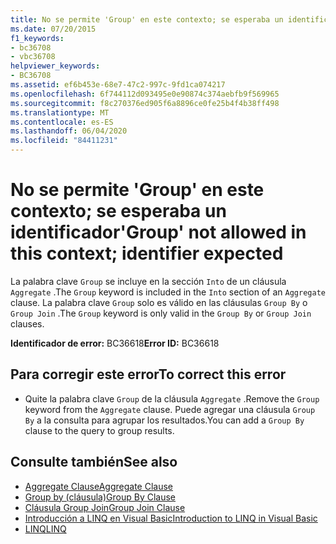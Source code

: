 ```yaml
---
title: No se permite 'Group' en este contexto; se esperaba un identificador
ms.date: 07/20/2015
f1_keywords:
- bc36708
- vbc36708
helpviewer_keywords:
- BC36708
ms.assetid: ef6b453e-68e7-47c2-997c-9fd1ca074217
ms.openlocfilehash: 6f744112d093495e0e90874c374aebfb9f569965
ms.sourcegitcommit: f8c270376ed905f6a8896ce0fe25b4f4b38ff498
ms.translationtype: MT
ms.contentlocale: es-ES
ms.lasthandoff: 06/04/2020
ms.locfileid: "84411231"
---
```

# <a name="group-not-allowed-in-this-context-identifier-expected"></a><span data-ttu-id="7d490-102">No se permite 'Group' en este contexto; se esperaba un identificador</span><span class="sxs-lookup"><span data-stu-id="7d490-102">'Group' not allowed in this context; identifier expected</span></span>
<span data-ttu-id="7d490-103">La palabra clave `Group` se incluye en la sección `Into` de un cláusula `Aggregate` .</span><span class="sxs-lookup"><span data-stu-id="7d490-103">The `Group` keyword is included in the `Into` section of an `Aggregate` clause.</span></span> <span data-ttu-id="7d490-104">La palabra clave `Group` solo es válido en las cláusulas `Group By` o `Group Join` .</span><span class="sxs-lookup"><span data-stu-id="7d490-104">The `Group` keyword is only valid in the `Group By` or `Group Join` clauses.</span></span>  
  
 <span data-ttu-id="7d490-105">**Identificador de error:** BC36618</span><span class="sxs-lookup"><span data-stu-id="7d490-105">**Error ID:** BC36618</span></span>  
  
## <a name="to-correct-this-error"></a><span data-ttu-id="7d490-106">Para corregir este error</span><span class="sxs-lookup"><span data-stu-id="7d490-106">To correct this error</span></span>  
  
- <span data-ttu-id="7d490-107">Quite la palabra clave `Group` de la cláusula `Aggregate` .</span><span class="sxs-lookup"><span data-stu-id="7d490-107">Remove the `Group` keyword from the `Aggregate` clause.</span></span> <span data-ttu-id="7d490-108">Puede agregar una cláusula `Group By` a la consulta para agrupar los resultados.</span><span class="sxs-lookup"><span data-stu-id="7d490-108">You can add a `Group By` clause to the query to group results.</span></span>  
  
## <a name="see-also"></a><span data-ttu-id="7d490-109">Consulte también</span><span class="sxs-lookup"><span data-stu-id="7d490-109">See also</span></span>

- [<span data-ttu-id="7d490-110">Aggregate Clause</span><span class="sxs-lookup"><span data-stu-id="7d490-110">Aggregate Clause</span></span>](../language-reference/queries/aggregate-clause.md)
- [<span data-ttu-id="7d490-111">Group by (cláusula)</span><span class="sxs-lookup"><span data-stu-id="7d490-111">Group By Clause</span></span>](../language-reference/queries/group-by-clause.md)
- [<span data-ttu-id="7d490-112">Cláusula Group Join</span><span class="sxs-lookup"><span data-stu-id="7d490-112">Group Join Clause</span></span>](../language-reference/queries/group-join-clause.md)
- [<span data-ttu-id="7d490-113">Introducción a LINQ en Visual Basic</span><span class="sxs-lookup"><span data-stu-id="7d490-113">Introduction to LINQ in Visual Basic</span></span>](../programming-guide/language-features/linq/introduction-to-linq.md)
- [<span data-ttu-id="7d490-114">LINQ</span><span class="sxs-lookup"><span data-stu-id="7d490-114">LINQ</span></span>](../programming-guide/language-features/linq/index.md)
